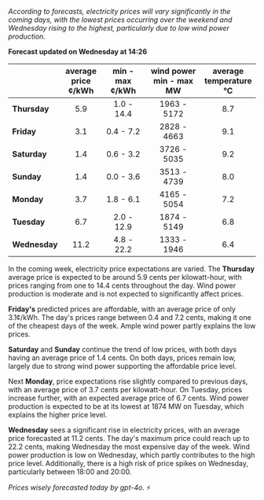 *According to forecasts, electricity prices will vary significantly in the coming days, with the lowest prices occurring over the weekend and Wednesday rising to the highest, particularly due to low wind power production.*

**Forecast updated on Wednesday at 14:26**

|              | average<br>price<br>¢/kWh | min - max<br>¢/kWh | wind power<br>min - max<br>MW | average<br>temperature<br>°C |
|:-------------|:----------------:|:----------------:|:-------------:|:-------------:|
| **Thursday**  |       5.9        |      1.0 - 14.4      |   1963 - 5172    |       8.7       |
| **Friday**|       3.1        |      0.4 - 7.2       |   2828 - 4663    |       9.1       |
| **Saturday** |       1.4        |      0.6 - 3.2       |   3726 - 5035    |       9.2       |
| **Sunday**|       1.4        |      0.0 - 3.6       |   3513 - 4739    |       8.0       |
| **Monday**|       3.7        |      1.8 - 6.1       |   4165 - 5054    |       7.2       |
| **Tuesday**  |       6.7        |      2.0 - 12.9      |   1874 - 5149    |       6.8       |
| **Wednesday**|    11.2        |      4.8 - 22.2      |   1333 - 1946    |       6.4       |

In the coming week, electricity price expectations are varied. The **Thursday** average price is expected to be around 5.9 cents per kilowatt-hour, with prices ranging from one to 14.4 cents throughout the day. Wind power production is moderate and is not expected to significantly affect prices.

**Friday's** predicted prices are affordable, with an average price of only 3.1¢/kWh. The day's prices range between 0.4 and 7.2 cents, making it one of the cheapest days of the week. Ample wind power partly explains the low prices.

**Saturday** and **Sunday** continue the trend of low prices, with both days having an average price of 1.4 cents. On both days, prices remain low, largely due to strong wind power supporting the affordable price level.

Next **Monday**, price expectations rise slightly compared to previous days, with an average price of 3.7 cents per kilowatt-hour. On Tuesday, prices increase further, with an expected average price of 6.7 cents. Wind power production is expected to be at its lowest at 1874 MW on Tuesday, which explains the higher price level.

**Wednesday** sees a significant rise in electricity prices, with an average price forecasted at 11.2 cents. The day's maximum price could reach up to 22.2 cents, making Wednesday the most expensive day of the week. Wind power production is low on Wednesday, which partly contributes to the high price level. Additionally, there is a high risk of price spikes on Wednesday, particularly between 18:00 and 20:00.

*Prices wisely forecasted today by gpt-4o.* ⚡
